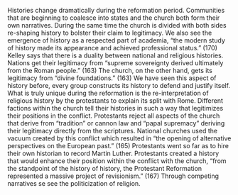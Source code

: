 Histories change dramatically during the reformation period.   Communities that are beginning to coalesce into states and the church both form their own narratives. During the same time the church is divided with both sides re-shaping history to bolster their claim to legitimacy.  We also see the emergence of history as a respected part of academia, “the modern study of history made its appearance and achieved professional status.” (170)
Kelley says that there is a duality between national and religious histories. Nations get their legitimacy from “supreme sovereignty derived ultimately from the Roman people.” (163) The church, on the other hand, gets its legitimacy from “divine foundations.” (163) We have seen this aspect of history before, every group constructs its history to defend and justify itself. 
What is truly unique during the reformation is the re-interpretation of religious history by the protestants to explain its split with Rome.  Different factions within the church tell their histories in such a way that legitimizes their positions in the conflict. Protestants reject all aspects of the church that derive from “tradition” or cannon law and “papal supremacy” deriving their legitimacy directly from the scriptures.  National churches used the vacuum created by this conflict which resulted in “the opening of alternative perspectives on the European past.” (165)  Protestants went so far as to hire their own historian to record Martin Luther. Protestants created a history that would enhance their position within the conflict with the church, “from the standpoint of the history of history, the Protestant Reformation represented a massive project of revisionism.” (167) Through competing narratives se see the politicization of religion. 
